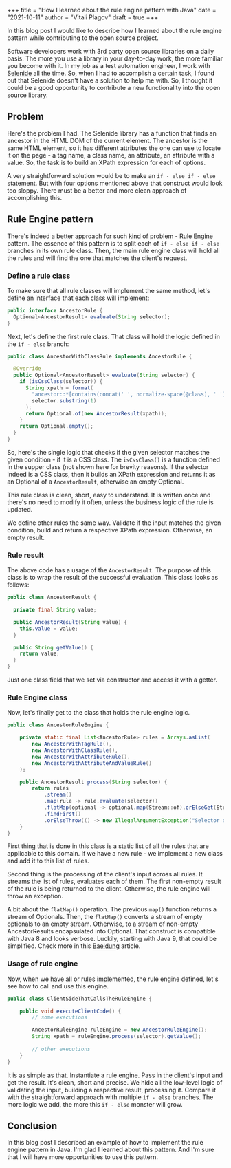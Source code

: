 +++
title = "How I learned about the rule engine pattern with Java"
date = "2021-10-11"
author = "Vitali Plagov"
draft = true
+++

In this blog post I would like to describe how I learned about the rule engine pattern while contributing to the
open source project.
<!--more-->

Software developers work with 3rd party open source libraries on a daily basis. The more you use a library in your 
day-to-day work, the more familiar you become with it. In my job as a test automation engineer, I work with 
[Selenide](https://github.com/selenide/selenide) all the time. So, when I had to accomplish a certain task, I found 
out that Selenide doesn't have a solution to help me with. So, I thought it could be a good opportunity to contribute 
a new functionality into the open source library.

## Problem

Here's the problem I had. The Selenide library has a function that finds an ancestor in the HTML DOM of the current 
element. The ancestor is the same HTML element, so it has different attributes the one can use to locate it on the 
page - a tag name, a class name, an attribute, an attribute with a value. So, the task is to build an XPath 
expression for each of options.

A very straightforward solution would be to make an `if - else if - else` statement. But  with four 
options mentioned above that construct would look too sloppy. There must be a better and more clean approach of 
accomplishing this.

## Rule Engine pattern

There's indeed a better approach for such kind of problem - Rule Engine pattern.
The essence of this pattern is to split each of `if - else if - else` branches in its own rule class. Then, the main 
rule engine class will hold all the rules and will find the one that matches the client's request.

### Define a rule class

To make sure that all rule classes will implement the same method, let's define an interface that each class will
implement:

```java
public interface AncestorRule {
  Optional<AncestorResult> evaluate(String selector);
}
```

Next, let's define the first rule class. That class wil hold the logic defined in the `if - else` branch:

```java
public class AncestorWithClassRule implements AncestorRule {

  @Override
  public Optional<AncestorResult> evaluate(String selector) {
    if (isCssClass(selector)) {
      String xpath = format(
        "ancestor::*[contains(concat(' ', normalize-space(@class), ' '), ' %s ')][%s]",
        selector.substring(1)
      );
      return Optional.of(new AncestorResult(xpath));
    }
    return Optional.empty();
  }
}
```

So, here's the single logic that checks if the given selector matches the given condition - if it is a CSS class. 
The `isCssClass()` is a function defined in the supper class (not shown here for brevity reasons). If the selector 
indeed is a CSS class, then it builds an XPath expression and returns it as an Optional of a `AncestorResult`, 
otherwise an empty Optional.

This rule class is clean, short, easy to understand. It is written once and there's no need to modify it often, 
unless the business logic of the rule is updated.

We define other rules the same way. Validate if the input matches the given condition, build and return a respective 
XPath expression. Otherwise, an empty result.

### Rule result

The above code has a usage of the `AncestorResult`. The purpose of this class is to wrap the result of the 
successful evaluation. This class looks as follows:

```java
public class AncestorResult {

  private final String value;

  public AncestorResult(String value) {
    this.value = value;
  }

  public String getValue() {
    return value;
  }
}
```

Just one class field that we set via constructor and access it with a getter.

### Rule Engine class

Now, let's finally get to the class that holds the rule engine logic.

```java
public class AncestorRuleEngine {

    private static final List<AncestorRule> rules = Arrays.asList(
        new AncestorWithTagRule(),
        new AncestorWithClassRule(),
        new AncestorWithAttributeRule(),
        new AncestorWithAttributeAndValueRule()
    );

    public AncestorResult process(String selector) {
        return rules
            .stream()
            .map(rule -> rule.evaluate(selector))
            .flatMap(optional -> optional.map(Stream::of).orElseGet(Stream::empty))
            .findFirst()
            .orElseThrow(() -> new IllegalArgumentException("Selector does not match any rule"));
    }
}
```

First thing that is done in this class is a static list of all the rules that are applicable to this domain. If we 
have a new rule - we implement a new class and add it to this list of rules.

Second thing is the processing of the client's input across all rules. It streams the list of rules, evaluates each 
of them. The first non-empty result of the rule is being returned to the client. Otherwise, the rule engine will 
throw an exception.

A bit about the `flatMap()` operation. The previous `map()` function returns a stream of Optionals. Then, the 
`flatMap()` converts a stream of empty optionals to an empty stream. Otherwise, to a stream of non-empty 
AncestorResults encapsulated into Optional. That construct is compatible with Java 8 and looks verbose. Luckily, 
starting with Java 9, that could be simplified. Check more in this 
[Baeldung](https://www.baeldung.com/java-filter-stream-of-optional) article.

### Usage of rule engine

Now, when we have all or rules implemented, the rule engine defined, let's see how to call and use this engine.

```java
public class ClientSideThatCallsTheRuleEngine {

    public void executeClientCode() {
        // some executions

        AncestorRuleEngine ruleEngine = new AncestorRuleEngine();
        String xpath = ruleEngine.process(selector).getValue();
        
        // other executions
    }
}
```

It is as simple as that. Instantiate a rule engine. Pass in the client's input and get the result. It's clean, short 
and precise. We hide all the low-level logic of validating the input, building a respective result, processing it. 
Compare it with the straightforward approach with multiple `if - else` branches. The more logic we add, the more 
this `if - else` monster will grow.

## Conclusion

In this blog post I described an example of how to implement the rule engine pattern in Java. I'm glad I learned 
about this pattern. And I'm sure that I will have more opportunities to use this pattern.
